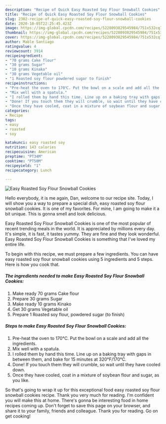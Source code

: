 ```yaml
---
description: "Recipe of Quick Easy Roasted Soy Flour Snowball Cookies"
title: "Recipe of Quick Easy Roasted Soy Flour Snowball Cookies"
slug: 2302-recipe-of-quick-easy-roasted-soy-flour-snowball-cookies
date: 2020-10-05T22:25:45.423Z
image: https://img-global.cpcdn.com/recipes/5228093829545984/751x532cq70/easy-roasted-soy-flour-snowball-cookies-recipe-main-photo.jpg
thumbnail: https://img-global.cpcdn.com/recipes/5228093829545984/751x532cq70/easy-roasted-soy-flour-snowball-cookies-recipe-main-photo.jpg
cover: https://img-global.cpcdn.com/recipes/5228093829545984/751x532cq70/easy-roasted-soy-flour-snowball-cookies-recipe-main-photo.jpg
author: Mable Santiago
ratingvalue: 4
reviewcount: 3914
recipeingredient:
- "70 grams Cake flour"
- "30 grams Sugar"
- "10 grams Kinako"
- "30 grams Vegetable oil"
- "1 Roasted soy flour powdered sugar to finish"
recipeinstructions:
- "Pre-heat the oven to 170℃. Put the bowl on a scale and add all the ingredients."
- "Mix well with a spatula."
- "I rolled them by hand this time. Line up on a baking tray with gaps in between them, and bake for 15 minutes at 320°F/170°C."
- "Done! If you touch them they will crumble, so wait until they have cooled down."
- "Once they have cooled, coat in a mixture of soybean flour and sugar, as you like."
categories:
- Recipe
tags:
- easy
- roasted
- soy

katakunci: easy roasted soy 
nutrition: 143 calories
recipecuisine: American
preptime: "PT34M"
cooktime: "PT50M"
recipeyield: "1"
recipecategory: Lunch

---
```



![Easy Roasted Soy Flour Snowball Cookies](https://img-global.cpcdn.com/recipes/5228093829545984/751x532cq70/easy-roasted-soy-flour-snowball-cookies-recipe-main-photo.jpg)

Hello everybody, it is me again, Dan, welcome to our recipe site. Today, I will show you a way to prepare a special dish, easy roasted soy flour snowball cookies. It is one of my favorites. For mine, I am going to make it a bit unique. This is gonna smell and look delicious.

Easy Roasted Soy Flour Snowball Cookies is one of the most popular of recent trending meals in the world. It is appreciated by millions every day. It's simple, it is fast, it tastes yummy. They are fine and they look wonderful. Easy Roasted Soy Flour Snowball Cookies is something that I've loved my entire life.




To begin with this recipe, we must prepare a few ingredients. You can have easy roasted soy flour snowball cookies using 5 ingredients and 5 steps. Here is how you cook that.

<!--inarticleads1-->

##### The ingredients needed to make Easy Roasted Soy Flour Snowball Cookies:

1. Make ready 70 grams Cake flour
1. Prepare 30 grams Sugar
1. Make ready 10 grams Kinako
1. Get 30 grams Vegetable oil
1. Prepare 1 Roasted soy flour, powdered sugar (to finish)




<!--inarticleads2-->

##### Steps to make Easy Roasted Soy Flour Snowball Cookies:

1. Pre-heat the oven to 170℃. Put the bowl on a scale and add all the ingredients.
1. Mix well with a spatula.
1. I rolled them by hand this time. Line up on a baking tray with gaps in between them, and bake for 15 minutes at 320°F/170°C.
1. Done! If you touch them they will crumble, so wait until they have cooled down.
1. Once they have cooled, coat in a mixture of soybean flour and sugar, as you like.




So that's going to wrap it up for this exceptional food easy roasted soy flour snowball cookies recipe. Thank you very much for reading. I'm confident you will make this at home. There's gonna be interesting food in home recipes coming up. Don't forget to save this page on your browser, and share it to your family, friends and colleague. Thank you for reading. Go on get cooking!
